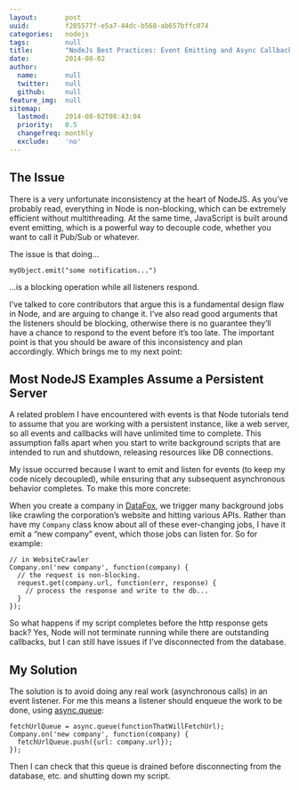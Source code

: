```yaml
---
layout:       post
uuid:         f285577f-e5a7-44dc-b568-ab657bffc074
categories:   nodejs
tags:         null
title:        "NodeJs Best Practices: Event Emitting and Async Callbacks"
date:         2014-08-02
author:       
  name:       null
  twitter:    null
  github:     null
feature_img:  null
sitemap:
  lastmod:    2014-08-02T08:43:04
  priority:   0.5
  changefreq: monthly
  exclude:    'no'
---
```


## The Issue

There is a very unfortunate inconsistency at the heart of NodeJS.  As you’ve probably read, everything in Node is non-blocking, which can be extremely efficient without multithreading.  At the same time, JavaScript is built around event emitting, which is a powerful way to decouple code, whether you want to call it Pub/Sub or whatever.

The issue is that doing...

    myObject.emit("some notification...")

...is a blocking operation while all listeners respond.

I’ve talked to core contributors that argue this is a fundamental design flaw in Node, and are arguing to change it.  I’ve also read good arguments that the listeners should be blocking, otherwise there is no guarantee they’ll have a chance to respond to the event before it’s too late.  The important point is that you should be aware of this inconsistency and plan accordingly.  Which brings me to my next point:

## Most NodeJS Examples Assume a Persistent Server

A related problem I have encountered with events is that Node tutorials tend to assume that you are working with a persistent instance, like a web server, so all events and callbacks will have unlimited time to complete.  This assumption falls apart when you start to write background scripts that are intended to run and shutdown, releasing resources like DB connections.

My issue occurred because I want to emit and listen for events (to keep my code nicely decoupled), while ensuring that any subsequent asynchronous behavior completes.  To make this more concrete:

When you create a company in [DataFox](http://www.datafox.co), we trigger many background jobs like crawling the corporation’s website and hitting various APIs.  Rather than have my `Company` class know about all of these ever-changing jobs, I have it emit a “new company” event, which those jobs can listen for.  So for example:

    // in WebsiteCrawler
    Company.on('new company', function(company) {
      // the request is non-blocking.
      request.get(company.url, function(err, response) {
        // process the response and write to the db...
      }
    });

So what happens if my script completes before the http response gets back?  Yes, Node will not terminate running while there are outstanding callbacks, but I can still have issues if I’ve disconnected from the database.

## My Solution

The solution is to avoid doing any real work (asynchronous calls) in an event listener.  For me this means a listener should enqueue the work to be done, using [async.queue](https://github.com/caolan/async#queue):

    fetchUrlQueue = async.queue(functionThatWillFetchUrl);
    Company.on('new company', function(company) {
      fetchUrlQueue.push({url: company.url});
    });

Then I can check that this queue is drained before disconnecting from the database, etc. and shutting down my script.
